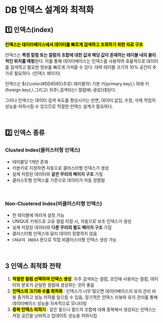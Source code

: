 # DB 인덱스 설계와 최적화


## 1️⃣ 인덱스(index)
<mark>**인덱스는 데이터베이스에서 데이터를 빠르게 검색하고 조회하기 위한 자료 구조**</mark></br>

인덱스는 **특정 칼럼 또는 칼럼의 조합에 대한 값과 해당 값이 존재하는 테이블 내의 물리적인 위치를 매핑**한다. 이를 통해 데이터베이스는 인덱스를 사용하여 효율적으로 데이터를 검색하고 필요한 정보를 빠르게 가져올 수 있다. 대략 테이블 크기의 10% 공간이 추가로 필요하다. (인덱스 페이지)

인덱스는 ${{\color{#DD6565}주로\ 테이블의\ 기본 키(primary key),\ 외래 키(foreign key),\ 그리고\ 자주\ 검색되는\ 컬럼에\ 생성}}$된다.
</br>

그러나 인덱스는 데이터 검색 속도를 향상시키는 반면, 데이터 삽입, 수정, 삭제 작업의 성능을 저하시킬 수 있으므로 적절한 인덱스 설계가 필요하다.

</br>


## 2️⃣ 인덱스 종류

### Clusted Index(클러스터형 인덱스)
- 테이블당 1개만 존재
- 키본키로 지정하면 자동으로 클러스터형 인덱스가 생성
- 실제 저장된 데이터와 **같은 무리의 페이지 구조** 가짐
- 클러스트형 인덱스를 기준으로 데이터가 자동 정렬됨 

</br>

### Non-Clustered Index(비클러스터형 인덱스)
- 한 테이블에 여러개 설정 가능
- UNIQUE 키워드로 고유 컬럼 지정 시, 자동으로 보조 인덱스가 생성
- 실제 저장된 데이터와 **다른 무리의 별도 페이지 구조** 가짐
- 클러스터형 인덱스와 달리 데이터 정렬하지 않음
- <code>CREATE INDEX</code> 문으로 직접 비클러스터형 인덱스 생성 가능 

</br>

## 3️ 인덱스 최적화 전략

1. <mark>**적절한 컬럼 선택하여 인덱스 생성**</mark>: 자주 검색되는 컬럼, 조인에 사용되는 컬럼, 데이터의 분포가 균일한 컬럼에 생성하는 것이 좋음
2. <mark>**인덱스의 크기와 수를 최적화**</mark> : 인덱스가 너무 많으면 데이터베이스의 유지 관리 비용 증가하고 성능 저하를 일으킬 수 있음, 정기적은 인덱스 리뷰와 유지 관리를 통해 데이터베이스 성능을 지속적으로 모니터링
3. <mark>**중복 인덱스 피하기**</mark> : 같은 필드나 필드의 조합에 대해 중복해서 생성되는 인덱스는 저장 공간을 낭비하고 업데이트 성능을 저하시킴

</br>
